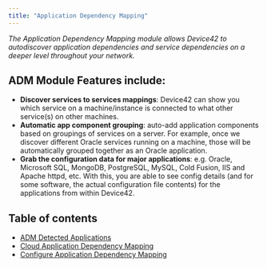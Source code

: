 ```yaml
---
title: "Application Dependency Mapping"
---
```


_The Application Dependency Mapping module allows Device42 to autodiscover application dependencies and service dependencies on a deeper level throughout your network._

## **ADM Module Features include:**

- **Discover services to services mappings**: Device42 can show you which service on a machine/instance is connected to what other service(s) on other machines.
- **Automatic app component grouping**: auto-add application components based on groupings of services on a server. For example, once we discover different Oracle services running on a machine, those will be automatically grouped together as an Oracle application.
- **Grab the configuration data for major applications**: e.g. Oracle, Microsoft SQL, MongoDB, PostgreSQL, MySQL, Cold Fusion, IIS and Apache httpd, etc. With this, you are able to see config details (and for some software, the actual configuration file contents) for the applications from within Device42.



## Table of contents

- [ADM Detected Applications](apps/enterprise-application-dependency-mapping/adm-supported-applications.md)
- [Cloud Application Dependency Mapping](apps/enterprise-application-dependency-mapping/cloud-application-dependency-mapping.md)
- [Configure Application Dependency Mapping](apps/enterprise-application-dependency-mapping/configure-application-dependency-mapping.md)